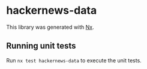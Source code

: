 # hackernews-data

This library was generated with [Nx](https://nx.dev).

## Running unit tests

Run `nx test hackernews-data` to execute the unit tests.
